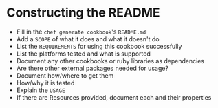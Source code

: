 # Constructing the README #
* Fill in the `chef generate cookbook`'s `README.md`
* Add a `SCOPE` of what it does and what it doesn't do
* List the `REQUIREMENTS` for using this cookbook successfully
* List the platforms tested and what is supported
* Document any other cookbooks or ruby libraries as dependencies
* Are there other external packages needed for usage?
 * Document how/where to get them
* How/why it is tested
* Explain the `USAGE`
* If there are Resources provided, document each and their properties
